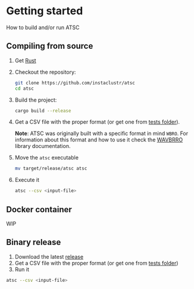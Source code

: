 # Getting started

How to build and/or run ATSC

## Compiling from source

1. Get [Rust](https://www.rust-lang.org/)
2. Checkout the repository:

    ```bash
    git clone https://github.com/instaclustr/atsc
    cd atsc
    ```

3. Build the project:

   ```bash
   cargo build --release
   ```

4. Get a CSV file with the proper format (or get one from [tests folder](https://github.com/instaclustr/atsc/tree/main/atsc/tests/csv)).

    **Note**: ATSC was originally built with a specific format in mind `WBRO`. For information about this format and how to use it check the [WAVBRRO](https://github.com/instaclustr/atsc/tree/main/wavbrro) library documentation.

5. Move the `atsc` executable

    ```bash
    mv target/release/atsc atsc
    ```

6. Execute it

    ```bash
    atsc --csv <input-file>
    ```

## Docker container

WIP

## Binary release

1. Download the latest [release](https://github.com/instaclustr/atsc/releases)
2. Get a CSV file with the proper format (or get one from [tests folder](https://github.com/instaclustr/atsc/tree/main/atsc/tests/csv))
3. Run it

```bash
atsc --csv <input-file>
```
